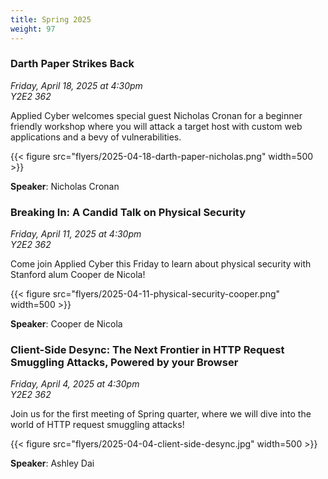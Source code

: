 ```yaml
---
title: Spring 2025
weight: 97
---
```


### Darth Paper Strikes Back

*Friday, April 18, 2025 at 4:30pm* \
*Y2E2 362*

Applied Cyber welcomes special guest Nicholas Cronan for a beginner friendly workshop where
you will attack a target host with custom web applications and a bevy of vulnerabilities.

{{< figure src="flyers/2025-04-18-darth-paper-nicholas.png" width=500 >}}

**Speaker**: Nicholas Cronan

### Breaking In: A Candid Talk on Physical Security

*Friday, April 11, 2025 at 4:30pm* \
*Y2E2 362*

Come join Applied Cyber this Friday to learn about physical security with Stanford alum Cooper de Nicola!

{{< figure src="flyers/2025-04-11-physical-security-cooper.png" width=500 >}}

**Speaker**: Cooper de Nicola

### Client-Side Desync: The Next Frontier in HTTP Request Smuggling Attacks, Powered by your Browser

*Friday, April 4, 2025 at 4:30pm* \
*Y2E2 362*

Join us for the first meeting of Spring quarter, where we will dive into the world of HTTP request
smuggling attacks!

{{< figure src="flyers/2025-04-04-client-side-desync.jpg" width=500 >}}

**Speaker**: Ashley Dai
